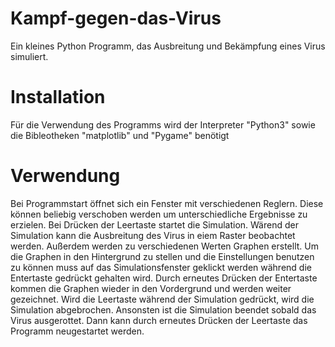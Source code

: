 # Kampf-gegen-das-Virus

Ein kleines Python Programm, das Ausbreitung und Bekämpfung eines Virus simuliert.

# Installation

Für die Verwendung des Programms wird der Interpreter "Python3" sowie die Bibleotheken "matplotlib" und "Pygame" benötigt

# Verwendung

Bei Programmstart öffnet sich ein Fenster mit verschiedenen Reglern.
Diese können beliebig verschoben werden um unterschiedliche Ergebnisse zu erzielen.
Bei Drücken der Leertaste startet die Simulation.
Wärend der Simulation kann die Ausbreitung des Virus in eiem Raster beobachtet werden.
Außerdem werden zu verschiedenen Werten Graphen erstellt.
Um die Graphen in den Hintergrund zu stellen und die Einstellungen benutzen zu können muss auf das Simulationsfenster geklickt werden während die Entertaste gedrückt gehalten wird.
Durch erneutes Drücken der Entertaste kommen die Graphen wieder in den Vordergrund und werden weiter gezeichnet.
Wird die Leertaste während der Simulation gedrückt, wird die Simulation abgebrochen.
Ansonsten ist die Simulation beendet sobald das Virus ausgerottet.
Dann kann durch erneutes Drücken der Leertaste das Programm neugestartet werden.

